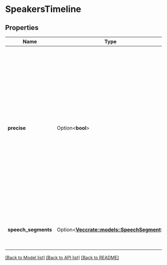 # SpeakersTimeline

## Properties

Name | Type | Description | Notes
------------ | ------------- | ------------- | -------------
**precise** | Option<**bool**> | Indicates whether the provided speech segments match the media precisely or need further refinement based on the media. \"Precisely\" here means that segments do not deviate from the actual speech in the media by more than 100ms. | [optional]
**speech_segments** | Option<[**Vec<crate::models::SpeechSegment>**](SpeechSegment.md)> | The audio recording speech segments (who spoke when).  | [optional]

[[Back to Model list]](../README.md#documentation-for-models) [[Back to API list]](../README.md#documentation-for-api-endpoints) [[Back to README]](../README.md)


